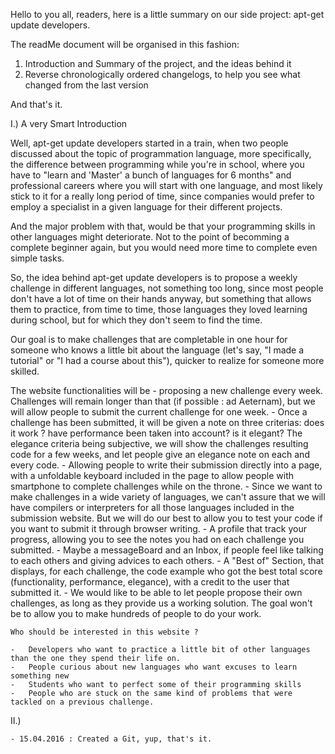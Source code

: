 Hello to you all, readers, here is a little summary on our side project: apt-get update developers.

The readMe document will be organised in this fashion: 

1) Introduction and Summary of the project, and the ideas behind it
2) Reverse chronologically ordered changelogs, to help you see what changed from the last version

And that's it. 

I.) A very Smart Introduction

Well, apt-get update developers started in a train, when two people discussed about the topic of programmation language, more specifically, the difference between programming
while you're in school, where you have to "learn and 'Master' a bunch of languages for 6 months" and professional careers where you will start with one language, and most likely 
stick to it for a really long period of time, since companies would prefer to employ a specialist in a given language for their different projects.

And the major problem with that, would be that your programming skills in other languages might deteriorate. Not to the point of becomming a complete beginner again, but you would 
need more time to complete even simple tasks. 

So, the idea behind apt-get update developers is to propose a weekly challenge in different languages, not something too long, since most people don't have a lot of time on their hands
anyway, but something that allows them to practice, from time to time, those languages they loved learning during school, but for which they don't seem to find the time.

Our goal is to make challenges that are completable in one hour for someone who knows a little bit about the language (let's say, "I made a tutorial" or "I had a course about this"), 
quicker to realize for someone more skilled.

The website functionalities will be
	- 	proposing a new challenge every week. Challenges will remain longer than that (if possible : ad Aeternam), but we will allow people to submit the current challenge for one week.
	- 	Once a challenge has been submitted, it will be given a note on three criterias: does it work ? have performance been taken into account? is it elegant? The elegance criteria being subjective,
		we will show the challenges resulting code for a few weeks, and let people give an elegance note on each and every code.
	-	Allowing people to write their submission directly into a page, with a unfoldable keyboard included in the page to allow people with smartphone to complete challenges while on the throne.
	-	Since we want to make challenges in a wide variety of languages, we can't assure that we will have compilers or interpreters for all those languages included in the submission website. But we will do our best 
		to allow you to test your code if you want to submit it through browser writing.
	-	A profile that track your progress, allowing you to see the notes you had on each challenge you submitted.
	- 	Maybe a messageBoard and an Inbox, if people feel like talking to each others and giving advices to each others.
	-	A "Best of" Section, that displays, for each challenge, the code example who got the best total score (functionality, performance, elegance), with a credit to the user that submitted it.
	-	We would like to be able to let people propose their own challenges, as long as they provide us a working solution. The goal won't be to allow you to make hundreds of people to do your work.
	
	Who should be interested in this website ? 
	
	-	Developers who want to practice a little bit of other languages than the one they spend their life on.
	-	People curious about new languages who want excuses to learn something new
	-	Students who want to perfect some of their programming skills
	-	People who are stuck on the same kind of problems that were tackled on a previous challenge.
	
II.)

	- 15.04.2016 : Created a Git, yup, that's it.